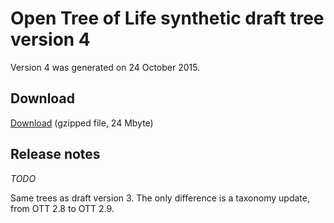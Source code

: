 # Open Tree of Life synthetic draft tree version 4

Version 4 was generated on 24 October 2015.

## Download

[Download](http://files.opentreeoflife.org/trees/draftversion4.tre.gz) (gzipped file, 24 Mbyte) 

## Release notes

_TODO_

Same trees as draft version 3.  The only difference is a taxonomy update, from OTT 2.8 to OTT 2.9.

